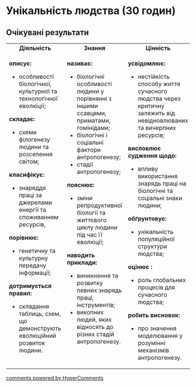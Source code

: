<div id="hypercomments_widget" class="js-hypercomments-widget invisible"></div>

# Унікальність людства  (30 годин)

## Очікувані результати

<table>
  <tr>
	<td width="33%" align="center"><b>Діяльність</b></td>
	<td width="33%" align="center"><b>Знання</b></td>
	<td width="33%" align="center"><b>Цінність</b></td>
  </tr>
  <tr>
  <td width="33%" style="vertical-align:top !important;">
    <p><b>описує: </b><br><ul>
    <li>особливості біологічної, культурної та технологічної еволюції;</li>
    </ul>
    <b>складає:</b><br><ul>
    <li>схеми філогенезу людини та розселення світом;</li>
    </ul>
    <b>класифікує: </b><br><ul>
    <li>знаряддя праці за джерелами енергії та споживанням ресурсів, </li>
    </ul>
    <b>порівнює: </b><br><ul>
    <li>генетичну та культурну передачу інформації;</li>
    </ul>
    <b>дотримується правил: </b><br><ul>
    <li>складання таблиць, схем, що демонструють еволюційний розвиток людини.</li>
    </ul></p>
  </td>
  <td width="33%" style="vertical-align:top !important;">
	<p><b>називає: </b><br><ul>
	<li>біологічні особливості людини у порівнянні з іншими ссавцями, приматами, гомінідами;</li>
	<li>біологічні і соціальні фактори антропогенезу; </li>
	<li>стадії антропогенезу;</li>
	</ul>
	<b>пояснює: </b><br><ul>
	<li>зміни репродуктивної біології та життєвого циклу людини під час її еволюції;</li>
	</ul>
	<b>наводить приклади: </b><br><ul>
	<li>виникнення та розвитку певних знарядь праці, інструментів;</li>
	<li>викопних людей, яких відносять до різних стадій антропогенезу.</li>
    </ul></p>
  </td>
  <td width="33%" style="vertical-align:top !important;">
	<p><b>усвідомлює: </b><br><ul>
	<li>нестійкість способу життя сучасного людства через критичну залежить від невідновлюваних та вичерпних ресурсів;</li>
	</ul>
	<b>висловлює судження щодо: </b><br><ul>
	<li>впливу використання знарядь праці на біологічні та соціальні знаки людини;</li>
	</ul>
	<b>обґрунтовує: </b><br><ul>
	<li>унікальність популяційної структури людства;</li>
	</ul>
	<b>оцінює :</b><br><ul>
	<li>роль глобальних процесів для сучасного людства;</li>
	</ul>
	<b>робить висновок:</b><br><ul>
	<li>про значення моделювання у розумінні механізмів антропогенезу.</li>
    </ul></p>
  </td>
  </tr>
</table>

<div class="js-hypercomments-container">
<a href="http://hypercomments.com" class="hc-link" title="comments widget">comments powered by HyperComments</a>
</div>